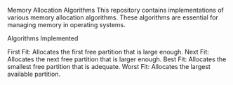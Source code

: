 Memory Allocation Algorithms
This repository contains implementations of various memory allocation algorithms. These algorithms are essential for managing memory in operating systems.

Algorithms Implemented

First Fit: Allocates the first free partition that is large enough.
Next Fit: Allocates the next free partition that is larger enough.
Best Fit: Allocates the smallest free partition that is adequate.
Worst Fit: Allocates the largest available partition.

